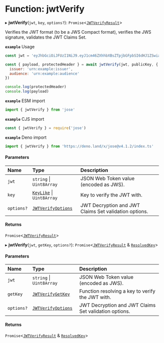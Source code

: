 # Function: jwtVerify

▸ **jwtVerify**(`jwt`, `key`, `options?`): `Promise`<[`JWTVerifyResult`](../interfaces/types.JWTVerifyResult.md)\>

Verifies the JWT format (to be a JWS Compact format), verifies the JWS signature, validates the JWT Claims Set.

**`example`** Usage
```js
const jwt = 'eyJhbGciOiJFUzI1NiJ9.eyJ1cm46ZXhhbXBsZTpjbGFpbSI6dHJ1ZSwiaWF0IjoxNjA0MzE1MDc0LCJpc3MiOiJ1cm46ZXhhbXBsZTppc3N1ZXIiLCJhdWQiOiJ1cm46ZXhhbXBsZTphdWRpZW5jZSJ9.hx1nOfAT5LlXuzu8O-bhjXBGpklWDt2EsHw7-MDn49NrnwvVsstNhEnkW2ddauB7eSikFtUNeumLpFI9CWDBsg'

const { payload, protectedHeader } = await jwtVerify(jwt, publicKey, {
  issuer: 'urn:example:issuer',
  audience: 'urn:example:audience'
})

console.log(protectedHeader)
console.log(payload)
```

**`example`** ESM import
```js
import { jwtVerify } from 'jose'
```

**`example`** CJS import
```js
const { jwtVerify } = require('jose')
```

**`example`** Deno import
```js
import { jwtVerify } from 'https://deno.land/x/jose@v4.1.2/index.ts'
```

#### Parameters

| Name | Type | Description |
| :------ | :------ | :------ |
| `jwt` | `string` \| `Uint8Array` | JSON Web Token value (encoded as JWS). |
| `key` | [`KeyLike`](../types/types.KeyLike.md) \| `Uint8Array` | Key to verify the JWT with. |
| `options?` | [`JWTVerifyOptions`](../interfaces/jwt_verify.JWTVerifyOptions.md) | JWT Decryption and JWT Claims Set validation options. |

#### Returns

`Promise`<[`JWTVerifyResult`](../interfaces/types.JWTVerifyResult.md)\>

▸ **jwtVerify**(`jwt`, `getKey`, `options?`): `Promise`<[`JWTVerifyResult`](../interfaces/types.JWTVerifyResult.md) & [`ResolvedKey`](../interfaces/types.ResolvedKey.md)\>

#### Parameters

| Name | Type | Description |
| :------ | :------ | :------ |
| `jwt` | `string` \| `Uint8Array` | JSON Web Token value (encoded as JWS). |
| `getKey` | [`JWTVerifyGetKey`](../interfaces/jwt_verify.JWTVerifyGetKey.md) | Function resolving a key to verify the JWT with. |
| `options?` | [`JWTVerifyOptions`](../interfaces/jwt_verify.JWTVerifyOptions.md) | JWT Decryption and JWT Claims Set validation options. |

#### Returns

`Promise`<[`JWTVerifyResult`](../interfaces/types.JWTVerifyResult.md) & [`ResolvedKey`](../interfaces/types.ResolvedKey.md)\>
